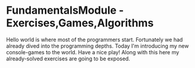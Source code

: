 # FundamentalsModule - Exercises,Games,Algorithms
Hello world is where most of the programmers start. Fortunately we had already dived into the programming depths. Today I'm introducing my new console-games to the world. Have a nice play!
Along with this here my already-solved exercises are going to be exposed. 
